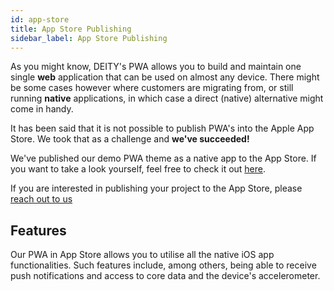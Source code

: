 ```yaml
---
id: app-store
title: App Store Publishing
sidebar_label: App Store Publishing
---
```


As you might know, DEITY's PWA allows you to build and maintain one single **web** application that can be used on almost any device. There might be some cases however where customers are migrating from, or still running **native** applications, in which case a direct (native) alternative might come in handy.

It has been said that it is not possible to publish PWA's into the Apple App Store. We took that as a challenge and **we've succeeded!**

We've published our demo PWA theme as a native app to the App Store. If you want to take a look yourself, feel free to check it out [here](https://apps.apple.com/app/deity-storefront/id1585832328).

If you are interested in publishing your project to the App Store, please [reach out to us](https://deity.com/contact)


## Features

Our PWA in App Store allows you to utilise all the native iOS app functionalities. Such features include, among others, being able to receive push notifications and access to core data and the device's accelerometer.
